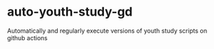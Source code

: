 # auto-youth-study-gd
Automatically and regularly execute versions of youth study scripts on github actions
